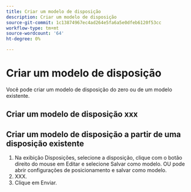 ```yaml
---
title: Criar um modelo de disposição
description: Criar um modelo de disposição
source-git-commit: 1c13874967ec4ad264e5fa6a5e0dfeb6120f53cc
workflow-type: tm+mt
source-wordcount: '64'
ht-degree: 0%

---
```



# Criar um modelo de disposição

Você pode criar um modelo de disposição do zero ou de um modelo existente.

## Criar um modelo de disposição xxx

## Criar um modelo de disposição a partir de uma disposição existente

1. Na exibição Disposições, selecione a disposição, clique com o botão direito do mouse em Editar e selecione Salvar como modelo.  OU pode abrir configurações de posicionamento e salvar como modelo.
1. XXX.
1. Clique em Enviar.
